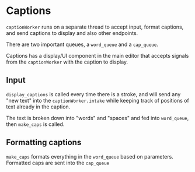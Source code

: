 # Captions

`captionWorker` runs on a separate thread to accept input, format captions, and send captions to display and also other endpoints.

There are two important queues, a `word_queue` and a `cap_queue`.

Captions has a display/UI component in the main editor that accepts signals from the `captionWorker` with the caption to display.

## Input

`display_captions` is called every time there is a stroke, and will send any "new text" into the `captionWorker.intake` while keeping track of positions of text already in the caption.

The text is broken down into "words" and "spaces" and fed into `word_queue`, then `make_caps` is called.

## Formatting captions

`make_caps` formats everything in the `word_queue` based on parameters. Formatted caps are sent into the `cap_queue`






